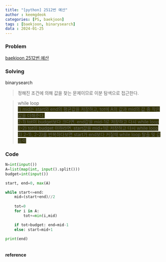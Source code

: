 ```yaml
---
title: "[python] 2512번 예산"
author : keemgdeok
categories: [PS, baekjoon]
tags : [baekjoon, binarysearch]
data : 2024-01-25
---
```



### Problem
[baekjoon 2512번 예산](https://www.acmicpc.net/problem/2512)


### Solving 
binarysearch
> 정해진 조건에 의해 값을 찾는 문제이므로 이분 탐색으로 접근한다.

>  while loop  
> <span style="background-color:#333300"> 1\) mid는 start와 end의 평균값을 저장하고, tot에 A의 값과 mid의 값 중 작은 값을 더해준다.</span>  
> <span style="background-color:#333300">2-1\) tot이 budget보다 크다면, end값을 mid-1로 저장하고 다시 while loop</span>  
> <span style="background-color:#333300">2-2\) tot이 budget 이하라면, start값을 mid+1로 저장하고 다시 while loop</span>  
> <span style="background-color:#333300">3\) 2-1\), 2-2\)를 반복하다보면 start가 end보다 커질때 while loop 탈출 및 값 출력</span>  


### Code
```py
N=int(input())
A=list(map(int, input().split()))
budget=int(input())

start, end=0, max(A)

while start<=end:
    mid=(start+end)//2
    
    tot=0
    for i in A:
        tot+=min(i,mid)

    if tot>budget: end=mid-1
    else: start=mid+1

print(end)
        
```


#### reference
